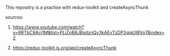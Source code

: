 This repositry is a practise with redux-toolkit and createAsyncThunk

sources: 

1. https://www.youtube.com/watch?v=6RTbC8Acj1M&list=PLiZoB8JBsdznQv3kAEvTzDP2qjaUI8Vo7&index=2

2. https://redux-toolkit.js.org/api/createAsyncThunk


